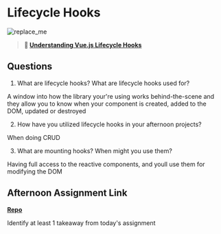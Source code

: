 # Lifecycle Hooks

![replace_me](https://codeworks.blob.core.windows.net/public/assets/img/illustrations/placeholder.svg)

> **📖 [Understanding Vue.js Lifecycle Hooks](https://codeworksacademy.com/fs-student-guide/resources/wk6/03-Vue-Lifecycle-Hooks)**

## Questions

1. What are lifecycle hooks? What are lifecycle hooks used for?

A window into how the library your're using works behind-the-scene and they allow you to know when your component is created, added to the DOM, updated or destroyed

2. How have you utilized lifecycle hooks in your afternoon projects?

When doing CRUD

3. What are mounting hooks? When might you use them?

Having full access to the reactive components, and youll use them for modifying the DOM

## Afternoon Assignment Link

**[Repo](https://github.com/zaneljensen/<ASSIGNMENT_REPO>)**

Identify at least 1 takeaway from today's assignment
